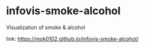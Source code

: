 # infovis-smoke-alcohol
Visualization of smoke &amp; alcohol



link: https://mok0102.github.io/infovis-smoke-alcohol/
